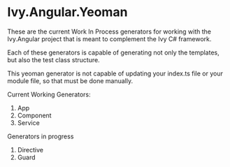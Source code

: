 ﻿# Ivy.Angular.Yeoman

These are the current Work In Process generators for working with the Ivy.Angular project that is meant to complement the Ivy C# framework.

Each of these generators is capable of generating not only the templates, but also the test class structure.

This yeoman generator is not capable of updating your index.ts file or your module file, so that must be done manually.

Current Working Generators:
1. App
2. Component
3. Service


Generators in progress
1. Directive
2. Guard